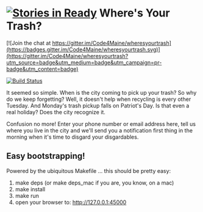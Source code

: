 [![Stories in Ready](https://badge.waffle.io/mainecivichackday/wheresyourtrash.png?label=ready&title=Ready)](https://waffle.io/mainecivichackday/wheresyourtrash)
Where's Your Trash?
===================

[![Join the chat at https://gitter.im/Code4Maine/wheresyourtrash](https://badges.gitter.im/Code4Maine/wheresyourtrash.svg)](https://gitter.im/Code4Maine/wheresyourtrash?utm_source=badge&utm_medium=badge&utm_campaign=pr-badge&utm_content=badge)

[![Build
Status](https://travis-ci.org/Code4Maine/wheresyourtrash.svg?branch=master)](https://travis-ci.org/Code4Maine/wheresyourtrash)

It seemed so simple. When is the city coming to pick up your trash? So why
do we keep forgetting? Well, it doesn't help when recycling is every other
Tuesday. And Monday's trash pickup falls on Patriot's Day. Is that even a real
holiday? Does the city recognize it.

Confusion no more! Enter your phone number or email address here, tell us where
you live in the city and we'll send you a notification first thing in the
morning when it's time to disgard your disgardables.

Easy bootstrapping!
-------------------

Powered by the ubiquitous Makefile ... this should be pretty easy:

1. make deps (or make deps_mac if you are, you know, on a mac)
2. make install
3. make run
4. open your browser to: http://127.0.0.1:45000

